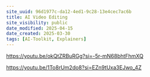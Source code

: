 ```yaml
---
site_uuid: 96d1977c-da12-4ed1-9c28-13e4cec7ac6b
title: AI Video Editing
site_visibility: public
date_modified: 2025-04-15
date_created: 2025-03-30
tags: [AI-Toolkit, Explainers]
---
```











































































https://youtu.be/okQtZRBuRGg?si=-5r-mN68bhtFhmXQ

https://youtu.be/1To8rUm2do8?si=EZn9tUxa3EJwo_4Z